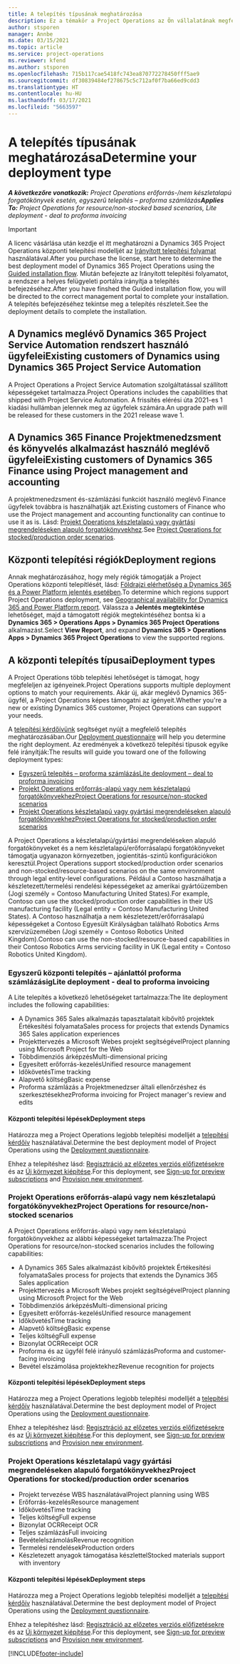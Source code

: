 ```yaml
---
title: A telepítés típusának meghatározása
description: Ez a témakör a Project Operations az Ön vállalatának megfelelő telepítéstípusának megállapításában segítő információkat tartalmaz.
author: stsporen
manager: Annbe
ms.date: 03/15/2021
ms.topic: article
ms.service: project-operations
ms.reviewer: kfend
ms.author: stsporen
ms.openlocfilehash: 715b117cae5418fc743ea870772278450fff5ae9
ms.sourcegitcommit: df30839484ef278675c5c712af0f7ba66ed9cdd3
ms.translationtype: HT
ms.contentlocale: hu-HU
ms.lasthandoff: 03/17/2021
ms.locfileid: "5663597"
---
```

# <a name="determine-your-deployment-type"></a><span data-ttu-id="e1844-103">A telepítés típusának meghatározása</span><span class="sxs-lookup"><span data-stu-id="e1844-103">Determine your deployment type</span></span>

<span data-ttu-id="e1844-104">_**A következőre vonatkozik:** Project Operations erőforrás-/nem készletalapú forgatókönyvek esetén, egyszerű telepítés – proforma számlázás_</span><span class="sxs-lookup"><span data-stu-id="e1844-104">_**Applies To:** Project Operations for resource/non-stocked based scenarios, Lite deployment - deal to proforma invoicing_</span></span>

> [!IMPORTANT]
> <span data-ttu-id="e1844-105">A licenc vásárlása után kezdje el itt meghatározni a Dynamics 365 Project Operations központi telepítési modelljét az [Irányított telepítési folyamat](https://aka.ms/provisionprojectoperations) használatával.</span><span class="sxs-lookup"><span data-stu-id="e1844-105">After you purchase the license, start here to determine the best deployment model of Dynamics 365 Project Operations using the [Guided installation flow](https://aka.ms/provisionprojectoperations).</span></span>
> <span data-ttu-id="e1844-106">Miután befejezte az Irányított telepítési folyamatot, a rendszer a helyes felügyeleti portálra irányítja a telepítés befejezéséhez.</span><span class="sxs-lookup"><span data-stu-id="e1844-106">After you have finshed the Guided installation flow, you will be directed to the correct management portal to complete your installation.</span></span> <span data-ttu-id="e1844-107">A telepítés befejezéséhez tekintse meg a telepítés részleteit.</span><span class="sxs-lookup"><span data-stu-id="e1844-107">See the deployment details to complete the installation.</span></span>


## <a name="existing-customers-of-dynamics-using-dynamics-365-project-service-automation"></a><span data-ttu-id="e1844-108">A Dynamics meglévő Dynamics 365 Project Service Automation rendszert használó ügyfelei</span><span class="sxs-lookup"><span data-stu-id="e1844-108">Existing customers of Dynamics using Dynamics 365 Project Service Automation</span></span>
<span data-ttu-id="e1844-109">A Project Operations a Project Service Automation szolgáltatással szállított képességeket tartalmazza.</span><span class="sxs-lookup"><span data-stu-id="e1844-109">Project Operations includes the capabilities that shipped with Project Service Automation.</span></span> <span data-ttu-id="e1844-110">A frissítés elérési úta 2021-es 1 kiadási hullámban jelennek meg az ügyfelek számára.</span><span class="sxs-lookup"><span data-stu-id="e1844-110">An upgrade path will be released for these customers in the 2021 release wave 1.</span></span>

## <a name="existing-customers-of-dynamics-365-finance-using-project-management-and-accounting"></a><span data-ttu-id="e1844-111">A Dynamics 365 Finance Projektmenedzsment és könyvelés alkalmazást használó meglévő ügyfelei</span><span class="sxs-lookup"><span data-stu-id="e1844-111">Existing customers of Dynamics 365 Finance using Project management and accounting</span></span> 

<span data-ttu-id="e1844-112">A projektmenedzsment és-számlázási funkciót használó meglévő Finance ügyfelek továbbra is használhatják azt.</span><span class="sxs-lookup"><span data-stu-id="e1844-112">Existing customers of Finance who use the Project management and accounting functionality can continue to use it as is.</span></span> <span data-ttu-id="e1844-113">Lásd: [Projekt Operations készletalapú vagy gyártási megrendeléseken alapuló forgatókönyvekhez](#pma).</span><span class="sxs-lookup"><span data-stu-id="e1844-113">See [Project Operations for stocked/production order scenarios](#pma).</span></span>


## <a name="deployment-regions"></a><span data-ttu-id="e1844-114">Központi telepítési régiók</span><span class="sxs-lookup"><span data-stu-id="e1844-114">Deployment regions</span></span>
<span data-ttu-id="e1844-115">Annak meghatározásához, hogy mely régiók támogatják a Project Operations központi telepítlését, lásd: [Földrajzi elérhetőség a Dynamics 365 és a Power Platform jelentés esetében](https://dynamics.microsoft.com/en-us/geographic-availability/).</span><span class="sxs-lookup"><span data-stu-id="e1844-115">To determine which regions support Project Operations deployment, see [Geographical availability for Dynamics 365 and Power Platform report](https://dynamics.microsoft.com/en-us/geographic-availability/).</span></span> <span data-ttu-id="e1844-116">Válassza a **Jelentés megtekintése** lehetőséget, majd a támogatott régiók megtekintéséhez bontsa ki a **Dynamics 365 > Operations Apps > Dynamics 365 Project Operations** alkalmazást.</span><span class="sxs-lookup"><span data-stu-id="e1844-116">Select **View Report**, and expand **Dynamics 365 > Operations Apps > Dynamics 365 Project Operations** to view the supported regions.</span></span>

## <a name="deployment-types"></a><span data-ttu-id="e1844-117">A központi telepítés típusai</span><span class="sxs-lookup"><span data-stu-id="e1844-117">Deployment types</span></span>
<span data-ttu-id="e1844-118">A Project Operations több telepítési lehetőséget is támogat, hogy megfeleljen az igényeinek.</span><span class="sxs-lookup"><span data-stu-id="e1844-118">Project Operations supports multiple deployment options to match your requirements.</span></span> <span data-ttu-id="e1844-119">Akár új, akár meglévő Dynamics 365-ügyfél, a Project Operations képes támogatni az igényeit.</span><span class="sxs-lookup"><span data-stu-id="e1844-119">Whether you're a new or existing Dynamics 365 customer, Project Operations can support your needs.</span></span>

<span data-ttu-id="e1844-120">A [telepítési kérdőívünk](https://aka.ms/provisionprojectoperations) segítséget nyújt a megfelelő telepítés meghatározásában.</span><span class="sxs-lookup"><span data-stu-id="e1844-120">Our [Deployment questionnaire](https://aka.ms/provisionprojectoperations) will help you determine the right deployment.</span></span> <span data-ttu-id="e1844-121">Az eredmények a következő telepítési típusok egyike felé irányítják:</span><span class="sxs-lookup"><span data-stu-id="e1844-121">The results will guide you toward one of the following deployment types:</span></span>

- [<span data-ttu-id="e1844-122">Egyszerű telepítés – proforma számlázás</span><span class="sxs-lookup"><span data-stu-id="e1844-122">Lite deployment – deal to proforma invoicing</span></span>](#lite)
- [<span data-ttu-id="e1844-123">Projekt Operations erőforrás-alapú vagy nem készletalapú forgatókönyvekhez</span><span class="sxs-lookup"><span data-stu-id="e1844-123">Project Operations for resource/non-stocked scenarios</span></span>](#integrated)
- [<span data-ttu-id="e1844-124">Projekt Operations készletalapú vagy gyártási megrendeléseken alapuló forgatókönyvekhez</span><span class="sxs-lookup"><span data-stu-id="e1844-124">Project Operations for stocked/production order scenarios</span></span>](#pma)

<span data-ttu-id="e1844-125">A Project Operations a készletalapú/gyártási megrendeléseken alapuló forgatókönyveket és a nem készletalapú/erőforrásalapú forgatókönyveket támogatja ugyanazon környezetben, jogientitás-szintű konfigurációkon keresztül.</span><span class="sxs-lookup"><span data-stu-id="e1844-125">Project Operations support stocked/production order scenarios and non-stocked/resource-based scenarios on the same environment through legal entity-level configurations.</span></span> <span data-ttu-id="e1844-126">Például a Contoso használhatja a készletezett/termelési rendelési képességeket az amerikai gyártóüzemben (Jogi személy = Contoso Manufacturing United States).</span><span class="sxs-lookup"><span data-stu-id="e1844-126">For example, Contoso can use the stocked/production order capabilities in their US manufacturing facility (Legal entity = Contoso Manufacturing United States).</span></span> <span data-ttu-id="e1844-127">A Contoso használhatja a nem készletezett/erőforrásalapú képességeket a Contoso Egyesült Királyságban található Robotics Arms szervizüzemében (Jogi személy = Contoso Robotics United Kingdom).</span><span class="sxs-lookup"><span data-stu-id="e1844-127">Contoso can use the non-stocked/resource-based capabilities in their Contoso Robotics Arms servicing facility in UK (Legal entity = Contoso Robotics United Kingdom).</span></span>

### <a name="lite-deployment---deal-to-proforma-invoicing"></a><a  name="lite"></a><span data-ttu-id="e1844-128">Egyszerű központi telepítés – ajánlattól proforma számlázásig</span><span class="sxs-lookup"><span data-stu-id="e1844-128">Lite deployment - deal to proforma invoicing</span></span>

<span data-ttu-id="e1844-129">A Lite telepítés a következő lehetőségeket tartalmazza:</span><span class="sxs-lookup"><span data-stu-id="e1844-129">The lite deployment includes the following capabilities:</span></span>

- <span data-ttu-id="e1844-130">A Dynamics 365 Sales alkalmazás tapasztalatait kibővítő projektek Értékesítési folyamata</span><span class="sxs-lookup"><span data-stu-id="e1844-130">Sales process for projects that extends Dynamics 365 Sales application experiences</span></span>
- <span data-ttu-id="e1844-131">Projekttervezés a Microsoft Webes projekt segítségével</span><span class="sxs-lookup"><span data-stu-id="e1844-131">Project planning using Microsoft Project for the Web</span></span>
- <span data-ttu-id="e1844-132">Többdimenziós árképzés</span><span class="sxs-lookup"><span data-stu-id="e1844-132">Multi-dimensional pricing</span></span>
- <span data-ttu-id="e1844-133">Egyesített erőforrás-kezelés</span><span class="sxs-lookup"><span data-stu-id="e1844-133">Unified resource management</span></span>
- <span data-ttu-id="e1844-134">Időkövetés</span><span class="sxs-lookup"><span data-stu-id="e1844-134">Time tracking</span></span>
- <span data-ttu-id="e1844-135">Alapvető költség</span><span class="sxs-lookup"><span data-stu-id="e1844-135">Basic expense</span></span>
- <span data-ttu-id="e1844-136">Proforma számlázás a Projektmenedzser általi ellenőrzéshez és szerkesztésekhez</span><span class="sxs-lookup"><span data-stu-id="e1844-136">Proforma invoicing for Project manager's review and edits</span></span> 

#### <a name="deployment-steps"></a><span data-ttu-id="e1844-137">Központi telepítési lépések</span><span class="sxs-lookup"><span data-stu-id="e1844-137">Deployment steps</span></span>
<span data-ttu-id="e1844-138">Határozza meg a Project Operations legjobb telepítési modelljét a [telepítési kérdőív](https://aka.ms/provisionprojectoperations) használatával.</span><span class="sxs-lookup"><span data-stu-id="e1844-138">Determine the best deployment model of Project Operations using the [Deployment questionnaire](https://aka.ms/provisionprojectoperations).</span></span>

<span data-ttu-id="e1844-139">Ehhez a telepítéshez lásd: [Regisztráció az előzetes verziós előfizetésekre](lite-preview-subscription-sign-up.md) és az [Új környezet kiépítése](lite-deployment.md).</span><span class="sxs-lookup"><span data-stu-id="e1844-139">For this deployment, see [Sign-up for preview subscriptions](lite-preview-subscription-sign-up.md) and [Provision new environment](lite-deployment.md).</span></span> 


### <a name="project-operations-for-resourcenon-stocked-scenarios"></a><a name="integrated"></a><span data-ttu-id="e1844-140">Projekt Operations erőforrás-alapú vagy nem készletalapú forgatókönyvekhez</span><span class="sxs-lookup"><span data-stu-id="e1844-140">Project Operations for resource/non-stocked scenarios</span></span>
<span data-ttu-id="e1844-141">A Project Operations erőforrás-alapú vagy nem készletalapú forgatókönyvekhez az alábbi képességeket tartalmazza:</span><span class="sxs-lookup"><span data-stu-id="e1844-141">The Project Operations for resource/non-stocked scenarios includes the following capabilities:</span></span>
 
- <span data-ttu-id="e1844-142">A Dynamics 365 Sales alkalmazást kibővítő projektek Értékesítési folyamata</span><span class="sxs-lookup"><span data-stu-id="e1844-142">Sales process for projects that extends the Dynamics 365 Sales application</span></span>
- <span data-ttu-id="e1844-143">Projekttervezés a Microsoft Webes projekt segítségével</span><span class="sxs-lookup"><span data-stu-id="e1844-143">Project planning using Microsoft Project for the Web</span></span>
- <span data-ttu-id="e1844-144">Többdimenziós árképzés</span><span class="sxs-lookup"><span data-stu-id="e1844-144">Multi-dimensional pricing</span></span>
- <span data-ttu-id="e1844-145">Egyesített erőforrás-kezelés</span><span class="sxs-lookup"><span data-stu-id="e1844-145">Unified resource management</span></span>
- <span data-ttu-id="e1844-146">Időkövetés</span><span class="sxs-lookup"><span data-stu-id="e1844-146">Time tracking</span></span>
- <span data-ttu-id="e1844-147">Alapvető költség</span><span class="sxs-lookup"><span data-stu-id="e1844-147">Basic expense</span></span>
- <span data-ttu-id="e1844-148">Teljes költség</span><span class="sxs-lookup"><span data-stu-id="e1844-148">Full expense</span></span>
- <span data-ttu-id="e1844-149">Bizonylat OCR</span><span class="sxs-lookup"><span data-stu-id="e1844-149">Receipt OCR</span></span>
- <span data-ttu-id="e1844-150">Proforma és az ügyfél felé irányuló számlázás</span><span class="sxs-lookup"><span data-stu-id="e1844-150">Proforma and customer-facing invoicing</span></span> 
- <span data-ttu-id="e1844-151">Bevétel elszámolása projektekhez</span><span class="sxs-lookup"><span data-stu-id="e1844-151">Revenue recognition for projects</span></span>

#### <a name="deployment-steps"></a><span data-ttu-id="e1844-152">Központi telepítési lépések</span><span class="sxs-lookup"><span data-stu-id="e1844-152">Deployment steps</span></span>
<span data-ttu-id="e1844-153">Határozza meg a Project Operations legjobb telepítési modelljét a [telepítési kérdőív](https://aka.ms/provisionprojectoperations) használatával.</span><span class="sxs-lookup"><span data-stu-id="e1844-153">Determine the best deployment model of Project Operations using the [Deployment questionnaire](https://aka.ms/provisionprojectoperations).</span></span>

<span data-ttu-id="e1844-154">Ehhez a telepítéshez lásd: [Regisztráció az előzetes verziós előfizetésekre](resource-sign-up-preview-subscription.md) és az [Új környezet kiépítése](resource-provision-new-environment.md).</span><span class="sxs-lookup"><span data-stu-id="e1844-154">For this deployment, see [Sign-up for preview subscriptions](resource-sign-up-preview-subscription.md) and [Provision new environment](resource-provision-new-environment.md).</span></span> 


### <a name="project-operations-for-stockedproduction-order-scenarios"></a><a name="pma"></a><span data-ttu-id="e1844-155">Projekt Operations készletalapú vagy gyártási megrendeléseken alapuló forgatókönyvekhez</span><span class="sxs-lookup"><span data-stu-id="e1844-155">Project Operations for stocked/production order scenarios</span></span>

- <span data-ttu-id="e1844-156">Projekt tervezése WBS használatával</span><span class="sxs-lookup"><span data-stu-id="e1844-156">Project planning using WBS</span></span>
- <span data-ttu-id="e1844-157">Erőforrás-kezelés</span><span class="sxs-lookup"><span data-stu-id="e1844-157">Resource management</span></span>
- <span data-ttu-id="e1844-158">Időkövetés</span><span class="sxs-lookup"><span data-stu-id="e1844-158">Time tracking</span></span>
- <span data-ttu-id="e1844-159">Teljes költség</span><span class="sxs-lookup"><span data-stu-id="e1844-159">Full expense</span></span>
- <span data-ttu-id="e1844-160">Bizonylat OCR</span><span class="sxs-lookup"><span data-stu-id="e1844-160">Receipt OCR</span></span>
- <span data-ttu-id="e1844-161">Teljes számlázás</span><span class="sxs-lookup"><span data-stu-id="e1844-161">Full invoicing</span></span>
- <span data-ttu-id="e1844-162">Bevételelszámolás</span><span class="sxs-lookup"><span data-stu-id="e1844-162">Revenue recognition</span></span>
- <span data-ttu-id="e1844-163">Termelési rendelések</span><span class="sxs-lookup"><span data-stu-id="e1844-163">Production orders</span></span>
- <span data-ttu-id="e1844-164">Készletezett anyagok támogatása készlettel</span><span class="sxs-lookup"><span data-stu-id="e1844-164">Stocked materials support with inventory</span></span>

#### <a name="deployment-steps"></a><span data-ttu-id="e1844-165">Központi telepítési lépések</span><span class="sxs-lookup"><span data-stu-id="e1844-165">Deployment steps</span></span>
<span data-ttu-id="e1844-166">Határozza meg a Project Operations legjobb telepítési modelljét a [telepítési kérdőív](https://aka.ms/provisionprojectoperations) használatával.</span><span class="sxs-lookup"><span data-stu-id="e1844-166">Determine the best deployment model of Project Operations using the [Deployment questionnaire](https://aka.ms/provisionprojectoperations).</span></span>

<span data-ttu-id="e1844-167">Ehhez a telepítéshez lásd: [Regisztráció az előzetes verziós előfizetésekre](https://docs.microsoft.com/dynamics365/fin-ops-core/dev-itpro/dev-tools/sign-up-preview-subscription?toc=/dynamics365/finance/toc.json) és az [Új környezet kiépítése](https://docs.microsoft.com/dynamics365/fin-ops-core/dev-itpro/deployment/deploy-demo-environment?toc=/dynamics365/finance/toc.json).</span><span class="sxs-lookup"><span data-stu-id="e1844-167">For this deployment, see [Sign-up for preview subscriptions](https://docs.microsoft.com/dynamics365/fin-ops-core/dev-itpro/dev-tools/sign-up-preview-subscription?toc=/dynamics365/finance/toc.json) and [Provision new environment](https://docs.microsoft.com/dynamics365/fin-ops-core/dev-itpro/deployment/deploy-demo-environment?toc=/dynamics365/finance/toc.json).</span></span> 



[!INCLUDE[footer-include](../includes/footer-banner.md)]
